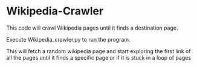 # Wikipedia-Crawler
This code will crawl Wikipedia pages until it finds a destination page.

Execute Wikipedia_crawler.py to run the program.

This will fetch a random wikipedia page and start exploring the first link of all the pages until
it finds a specific page or if it is stuck in a loop of pages
